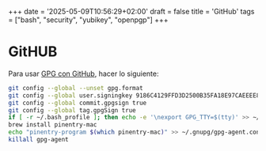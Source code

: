 +++
date = '2025-05-09T10:56:29+02:00'
draft = false
title = 'GitHub'
tags = ["bash", "security", "yubikey", "openpgp"]
+++

# GitHUB

Para usar [GPG con GitHub](https://docs.github.com/en/authentication/managing-commit-signature-verification/telling-git-about-your-signing-key), hacer lo siguiente:

```bash
git config --global --unset gpg.format
git config --global user.signingkey 9186C4129FFD3D2500B35FA18E97CAEEEE861364
git config --global commit.gpgsign true
git config --global tag.gpgSign true
if [ -r ~/.bash_profile ]; then echo -e '\nexport GPG_TTY=$(tty)' >> ~/.bash_profile;   else echo -e '\nexport GPG_TTY=$(tty)' >> ~/.profile; fi
brew install pinentry-mac
echo "pinentry-program $(which pinentry-mac)" >> ~/.gnupg/gpg-agent.conf
killall gpg-agent
```
